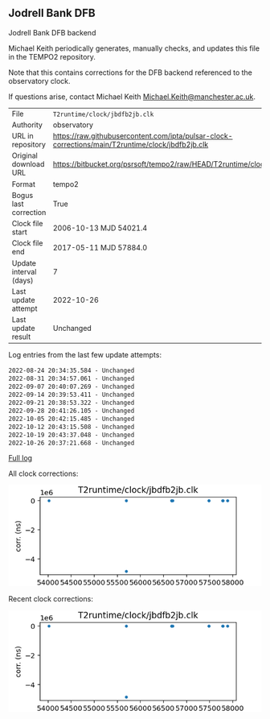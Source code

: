 
## Jodrell Bank DFB

Jodrell Bank DFB backend

Michael Keith periodically generates, manually checks, and updates
this file in the TEMPO2 repository.

Note that this contains corrections for the DFB backend referenced
to the observatory clock.

If questions arise, contact Michael Keith
<Michael.Keith@manchester.ac.uk>.

|     |     |
|:--- |:--- |
| File | `T2runtime/clock/jbdfb2jb.clk` |
| Authority | observatory |
| URL in repository | <https://raw.githubusercontent.com/ipta/pulsar-clock-corrections/main/T2runtime/clock/jbdfb2jb.clk> |
| Original download URL | <https://bitbucket.org/psrsoft/tempo2/raw/HEAD/T2runtime/clock/jbdfb2jb.clk> |
| Format | tempo2 |
| Bogus last correction | True |
| Clock file start | 2006-10-13 MJD 54021.4 |
| Clock file end | 2017-05-11 MJD 57884.0 |
| Update interval (days) | 7 |
| Last update attempt | 2022-10-26 |
| Last update result | Unchanged |

Log entries from the last few update attempts:
```
2022-08-24 20:34:35.584 - Unchanged
2022-08-31 20:34:57.061 - Unchanged
2022-09-07 20:40:07.269 - Unchanged
2022-09-14 20:39:53.411 - Unchanged
2022-09-21 20:38:53.322 - Unchanged
2022-09-28 20:41:26.105 - Unchanged
2022-10-05 20:42:15.485 - Unchanged
2022-10-12 20:43:15.508 - Unchanged
2022-10-19 20:43:37.048 - Unchanged
2022-10-26 20:37:21.668 - Unchanged
```
[Full log](https://raw.githubusercontent.com/ipta/pulsar-clock-corrections/main/log/T2runtime/clock/jbdfb2jb.clk.log)


All clock corrections:

![plot of all clock corrections](jbdfb2jb.clk.png "All corrections")

Recent clock corrections:

![plot of recent clock corrections](jbdfb2jb.clk.short.png "Recent corrections")

